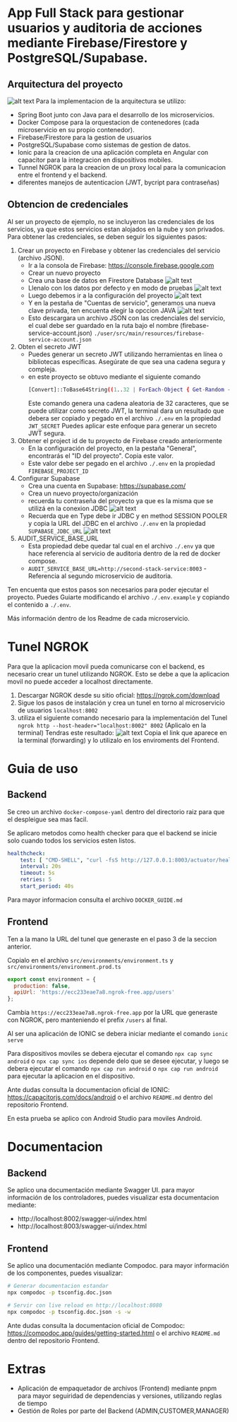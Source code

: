 # App Full Stack para gestionar usuarios y auditoria de acciones mediante Firebase/Firestore y PostgreSQL/Supabase.
## Arquitectura del proyecto
![alt text](images/arch.jpg "Arquitectura")
Para la implementacion de la arquitectura se utilizo:
- Spring Boot junto con Java para el desarrollo de los microservicios.
- Docker Compose para la orquestacion de contenedores (cada microservicio en su propio contenedor).
- Firebase/Firestore para la gestion de usuarios
- PostgreSQL/Supabase como sistemas de gestion de datos.
- Ionic para la creacion de una aplicación completa en Angular con capacitor para la integracion en dispositivos mobiles.
- Tunnel NGROK para la creacion de un proxy local para la comunicacion entre el frontend y el backend.
- diferentes manejos de autenticacion (JWT, bycript para contraseñas)
## Obtencion de credenciales
Al ser un proyecto de ejemplo, no se incluyeron las credenciales de los servicios, ya que estos servicios estan alojados en la nube y son privados. Para obtener las credenciales, se deben seguir los siguientes pasos:
1. Crear un proyecto en Firebase y obtener las credenciales del servicio (archivo JSON).
    - Ir a la consola de Firebase: https://console.firebase.google.com
    - Crear un nuevo proyecto
    - Crea una base de datos en Firestore Database
      ![alt text](images/firestorage.png "Firestore")
    - Llenalo con los datos por defecto y en modo de pruebas
      ![alt text](images/firestore_paso_3.png "Firestore paso 3")
    - Luego debemos ir a la configuración del proyecto
      ![alt text](images/configuracion.png "configuración del proyecto")
    - Y en la pestaña de "Cuentas de servicio", generamos una nueva clave privada, ten encuenta elegir la opccion JAVA
      ![alt text](images/clave_privada.png "clave privada")
    - Esto descargara un archivo JSON con las credenciales del servicio, el cual debe ser guardado en la ruta bajo el nombre (firebase-service-account.json) `./user/src/main/resources/firebase-service-account.json`
2. Obten el secreto JWT
    - Puedes generar un secreto JWT utilizando herramientas en línea o bibliotecas específicas. Asegúrate de que sea una cadena segura y compleja.
    - en este proyecto se obtuvo mediante el siguiente comando
        ```bash
        [Convert]::ToBase64String((1..32 | ForEach-Object { Get-Random -Minimum 0 -Maximum 256 }))
        ```      
        Este comando genera una cadena aleatoria de 32 caracteres, que se puede utilizar como secreto JWT, la terminal dara un resultado que debera ser copiado y pegado en el archivo `./.env` en la propiedad `JWT_SECRET`
        Puedes aplicar este enfoque para generar un secreto JWT segura.
3. Obtener el project id de tu proyecto de Firebase creado anteriormente
    - En la configuración del proyecto, en la pestaña "General", encontrarás el "ID del proyecto". Copia este valor.
    - Este valor debe ser pegado en el archivo `./.env` en la propiedad `FIREBASE_PROJECT_ID`
4. Configurar Supabase
    - Crea una cuenta en Supabase: https://supabase.com/
    - Crea un nuevo proyecto/organización
    - recuerda tu contraseña del proyecto ya que es la misma que se utilizá en la conexion JDBC
      ![alt text](images/supabase.png "supabase")
    - Recuerda que en Type debe ir JDBC y en method SESSION POOLER y copia la URL del JDBC en el archivo `./.env` en la propiedad `SUPABASE_JDBC_URL`
      ![alt text](images/url.png "supabase_1")
5. AUDIT_SERVICE_BASE_URL
    - Esta propiedad debe quedar tal cual en el archivo `./.env` ya que hace referencia al servicio de auditoria dentro de la red de docker compose.
    - `AUDIT_SERVICE_BASE_URL=http://second-stack-service:8003` - Referencia al segundo microservicio de auditoria.

Ten encuenta que estos pasos son necesarios para poder ejecutar el proyecto. Puedes Guiarte modificando el archivo `./.env.example` y copiando el contenido a `./.env`.

Más información dentro de los Readme de cada microservicio.
# Tunel NGROK
Para que la aplicacion movil pueda comunicarse con el backend, es necesario crear un tunel utilizando NGROK. Esto se debe a que la aplicacion movil no puede acceder a localhost directamente.
1. Descargar NGROK desde su sitio oficial: https://ngrok.com/download
2. Sigue los pasos de instalación y crea un tunel en torno al microservicio de usuarios `localhost:8002`
3. utiliza el siguiente comando necesario para la implementación del Tunel `ngrok http --host-header="localhost:8002" 8002` (Aplicalo en la terminal)
Tendras este resultado:
![alt text](images/ngrok.png "ngrok")
Copia el link que aparece en la terminal (forwarding) y lo utilizalo en los enviroments del Frontend.
# Guia de uso
## Backend
Se creo un archivo `docker-compose-yaml` dentro del directorio raiz para que el despleigue sea mas facil.

Se aplicaro metodos como health checker para que el backend se inicie solo cuando todos los servicios esten listos.
```yml
healthcheck:
    test: [ "CMD-SHELL", "curl -fsS http://127.0.0.1:8003/actuator/health | grep -q '\"status\":\"UP\"'" ]
    interval: 20s
    timeout: 5s
    retries: 5
    start_period: 40s
```
Para mayor informacion consulta el archivo `DOCKER_GUIDE.md` 
## Frontend
Ten a la mano la URL del tunel que generaste en el paso 3 de la seccion anterior.

Copialo en el archivo `src/environments/environment.ts` y `src/environments/environment.prod.ts`
```javascript
export const environment = {
  production: false,
  apiUrl: 'https://ecc233eae7a8.ngrok-free.app/users'
};
```
Cambia `https://ecc233eae7a8.ngrok-free.app` por la URL que generaste con NGROK, pero manteniendo el prefix `/users` al final.

Al ser una aplicación de IONIC se debera iniciar mediante el comando `ionic serve`

Para dispositivos moviles se debera ejecutar el comando `npx cap sync android` o `npx cap sync ios` depende delo que se desee ejecutar,
 y luego se debera ejecutar el comando `npx cap run android` o `npx cap run android` para ejecutar la aplicacion en el dispositivo.

Ante dudas consulta la documentacion oficial de IONIC: https://capacitorjs.com/docs/android o el archivo `README.md` dentro del repositorio Frontend.

En esta prueba se aplico con Android Studio para moviles Android.

# Documentacion
## Backend
Se aplico una documentación mediante Swagger UI. para mayor información de los controladores, puedes visualizar esta documentacion mediante:
- http://localhost:8002/swagger-ui/index.html
- http://localhost:8003/swagger-ui/index.html
## Frontend
Se aplico una documentación mediante Compodoc. para mayor información de los componentes, puedes visualizar:
```bash
# Generar documentacion estandar
npx compodoc -p tsconfig.doc.json

# Servir con live reload en http://localhost:8080
npx compodoc -p tsconfig.doc.json -s -w
```
Ante dudas consulta la documentacion oficial de Compodoc: https://compodoc.app/guides/getting-started.html o el archivo `README.md` dentro del repositorio Frontend.
# Extras
- Aplicación de empaquetador de archivos (Frontend) mediante pnpm para mayor seguiridad de dependencias y versiones, utilizando reglas de tiempo
- Gestión de Roles por parte del Backend (ADMIN,CUSTOMER,MANAGER)

